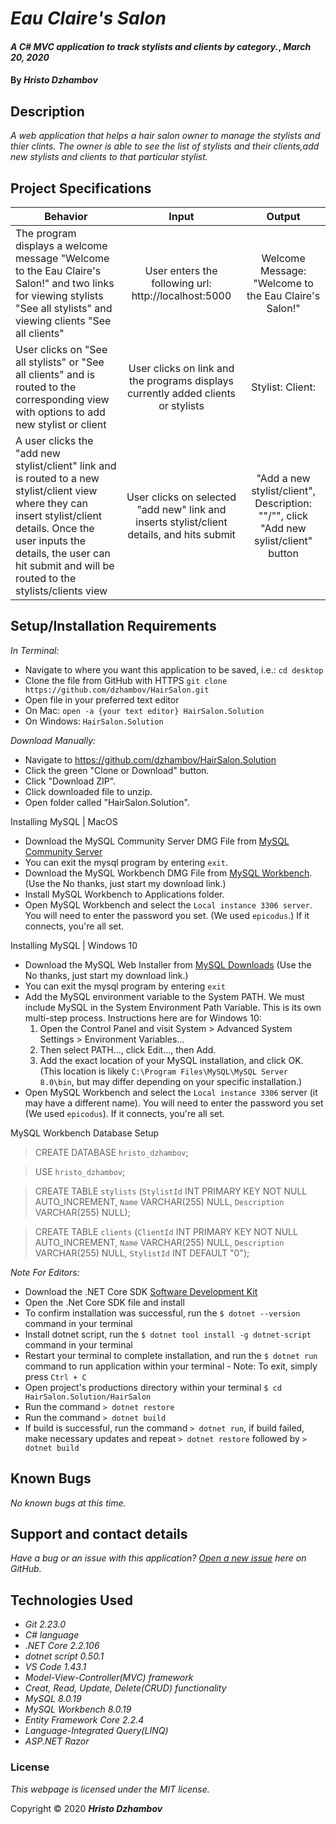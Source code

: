 # _Eau Claire's Salon_

#### _A C# MVC application to track stylists and clients by category._, _March 20, 2020_

#### By _**Hristo Dzhambov**_

## Description

_A web application that helps a hair salon owner to manage the stylists and thier clints. The owner is able to see the list of stylists and their clients,add new stylists and clients to that particular stylist._

## Project Specifications

| Behavior | Input | Output |
|---|:---:|:---:|
|The program displays a welcome message "Welcome to the Eau Claire's Salon!" and two links for viewing stylists "See all stylists" and viewing clients "See all clients"|User enters the following url: http://localhost:5000| Welcome Message: "Welcome to the Eau Claire's Salon!"|
|User clicks on "See all stylists" or "See all clients" and is routed to the corresponding view with options to add new stylist or client|User clicks on link and the programs displays currently added clients or stylists|Stylist:   Client:|
|A user clicks the "add new stylist/client" link and is routed to a new stylist/client view where they can insert stylist/client details. Once the user inputs the details, the user can hit submit and will be routed to the stylists/clients view|User clicks on selected "add new" link and inserts stylist/client details, and hits submit|"Add a new stylist/client", Description: ""/"", click "Add new sylist/client" button|

## Setup/Installation Requirements

_In Terminal:_

* Navigate to where you want this application to be saved, i.e.:
```cd desktop```
* Clone the file from GitHub with HTTPS
```git clone https://github.com/dzhambov/HairSalon.git```
* Open file in your preferred text editor
* On Mac: ```open -a {your text editor} HairSalon.Solution```
* On Windows: ```HairSalon.Solution```

_Download Manually:_

* Navigate to https://github.com/dzhambov/HairSalon.Solution
* Click the green "Clone or Download" button.
* Click "Download ZIP".
* Click downloaded file to unzip.
* Open folder called "HairSalon.Solution".

Installing MySQL | MacOS
* Download the MySQL Community Server DMG File from [MySQL Community Server](https://dev.mysql.com/downloads/file/?id=484914)
* You can exit the mysql program by entering ```exit```.
* Download the MySQL Workbench DMG File from [MySQL Workbench](https://dev.mysql.com/downloads/file/?id=484391). (Use the No thanks, just start my download link.)
* Install MySQL Workbench to Applications folder.
* Open MySQL Workbench and select the ```Local instance 3306 server```. You will need to enter the password you set. (We used ```epicodus```.) If it connects, you're all set.

 Installing MySQL | Windows 10
* Download the MySQL Web Installer from [MySQL Downloads](https://dev.mysql.com/downloads/file/?id=484919) (Use the No thanks, just start my download link.)
* You can exit the mysql program by entering ```exit```
* Add the MySQL environment variable to the System PATH. We must include MySQL in the System Environment Path Variable. This is its own multi-step process. Instructions here are for Windows 10:
  1. Open the Control Panel and visit System > Advanced System Settings > Environment Variables...
  2. Then select PATH..., click Edit..., then Add.
  3. Add the exact location of your MySQL installation, and click OK. (This location is likely ```C:\Program Files\MySQL\MySQL Server 8.0\bin```, but may differ depending on your specific installation.)
* Open MySQL Workbench and select the ```Local instance 3306``` server (it may have a different name). You will need to enter the password you set (We used ```epicodus```). If it connects, you're all set.
 
 MySQL Workbench Database Setup
  > CREATE DATABASE `hristo_dzhambov`;

  > USE `hristo_dzhambov`;
  
  > CREATE TABLE `stylists` (`StylistId` INT PRIMARY KEY NOT NULL AUTO_INCREMENT, `Name` VARCHAR(255) NULL, `Description` VARCHAR(255) NULL);

  > CREATE TABLE `clients` (`ClientId` INT PRIMARY KEY NOT NULL AUTO_INCREMENT, `Name` VARCHAR(255) NULL, `Description` VARCHAR(255) NULL, `StylistId` INT DEFAULT "0");

_Note For Editors:_ 
* Download the .NET Core SDK [Software Development Kit](https://dotnet.microsoft.com/download)
* Open the .Net Core SDK file and install
* To confirm installation was successful, run the ```$ dotnet --version``` command in your terminal
* Install dotnet script, run the ```$ dotnet tool install -g dotnet-script``` command in your terminal
* Restart your terminal to complete installation, and run the ```$ dotnet run``` command to run application within your terminal - Note: To exit, simply press ```Ctrl + C```
* Open project's productions directory within your terminal ```$ cd HairSalon.Solution/HairSalon```
* Run the command ```> dotnet restore```
* Run the command ```> dotnet build``` 
* If build is successful, run the command ```> dotnet run```, if build failed, make necessary updates and repeat ```> dotnet restore``` followed by ```> dotnet build```

## Known Bugs

_No known bugs at this time._

## Support and contact details

_Have a bug or an issue with this application? [Open a new issue](https://github.com/dzhambov/HairSalon/issues) here on GitHub._

## Technologies Used

* _Git 2.23.0_
* _C# language_
* _.NET Core 2.2.106_
* _dotnet script 0.50.1_
* _VS Code 1.43.1_
* _Model-View-Controller(MVC) framework_
* _Creat, Read, Update, Delete(CRUD) functionality_
* _MySQL 8.0.19_
* _MySQL Workbench 8.0.19_
* _Entity Framework Core 2.2.4_
* _Language-Integrated Query(LINQ)_
* _ASP.NET Razor_

### License

*This webpage is licensed under the MIT license.*

Copyright &copy; 2020 **_Hristo Dzhambov_**